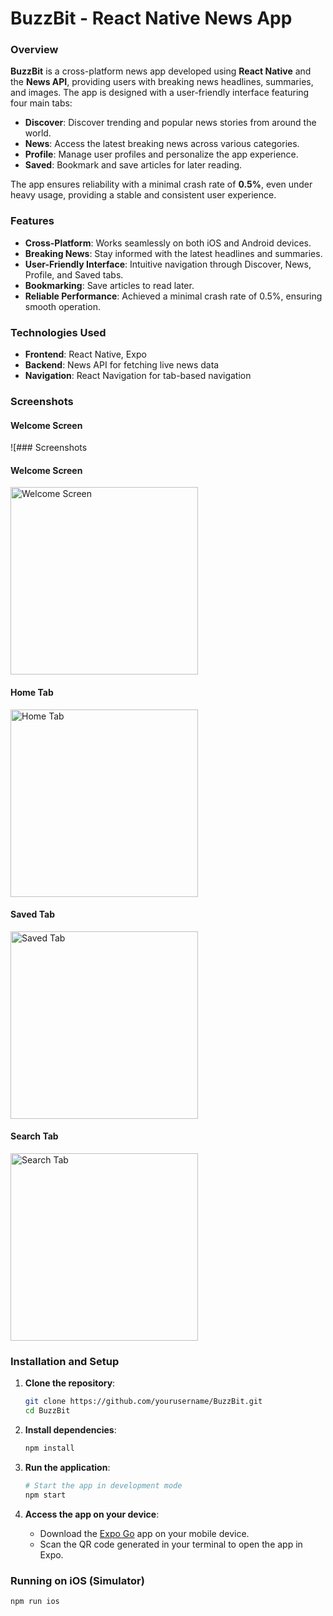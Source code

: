 # BuzzBit - React Native News App

### Overview
**BuzzBit** is a cross-platform news app developed using **React Native** and the **News API**, providing users with breaking news headlines, summaries, and images. The app is designed with a user-friendly interface featuring four main tabs:

- **Discover**: Discover trending and popular news stories from around the world.
- **News**: Access the latest breaking news across various categories.
- **Profile**: Manage user profiles and personalize the app experience.
- **Saved**: Bookmark and save articles for later reading.

The app ensures reliability with a minimal crash rate of **0.5%**, even under heavy usage, providing a stable and consistent user experience.

### Features
- **Cross-Platform**: Works seamlessly on both iOS and Android devices.
- **Breaking News**: Stay informed with the latest headlines and summaries.
- **User-Friendly Interface**: Intuitive navigation through Discover, News, Profile, and Saved tabs.
- **Bookmarking**: Save articles to read later.
- **Reliable Performance**: Achieved a minimal crash rate of 0.5%, ensuring smooth operation.

### Technologies Used
- **Frontend**: React Native, Expo
- **Backend**: News API for fetching live news data
- **Navigation**: React Navigation for tab-based navigation

### Screenshots 

#### Welcome Screen
![### Screenshots

#### Welcome Screen
<img src="./assets/1.png" alt="Welcome Screen" width="300"/>

#### Home Tab
<img src="./assets/2.png" alt="Home Tab" width="300"/>

#### Saved Tab
<img src="./assets/3.png" alt="Saved Tab" width="300"/>

#### Search Tab
<img src="./assets/4.png" alt="Search Tab" width="300"/>


    

### Installation and Setup

1. **Clone the repository**:
    ```bash
    git clone https://github.com/yourusername/BuzzBit.git
    cd BuzzBit
    ```

2. **Install dependencies**:
    ```bash
    npm install
    ```

3. **Run the application**:
    ```bash
    # Start the app in development mode
    npm start
    ```

4. **Access the app on your device**:
   - Download the [Expo Go](https://expo.dev/client) app on your mobile device.
   - Scan the QR code generated in your terminal to open the app in Expo.

### Running on iOS (Simulator)
```bash
npm run ios
